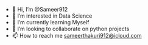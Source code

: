 - 👋 Hi, I’m @Sameer912
- 👀 I’m interested in Data Science
- 🌱 I’m currently learning Myself
- 💞️ I’m looking to collaborate on python projects
- 📫 How to reach me sameerthakuri912@icloud.com

<!---
Sameer912/Sameer912 is a ✨ special ✨ repository because its `README.md` (this file) appears on your GitHub profile.
You can click the Preview link to take a look at your changes.
--->
